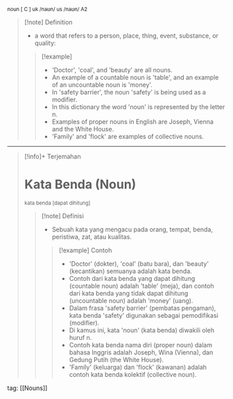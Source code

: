 <small>noun [ C ]
uk  /naʊn/ us  /naʊn/
A2
</small>
>[!note] Definition
>- a word that refers to a person, place, thing, event, substance, or quality:
> > [!example] 
> > - 'Doctor', 'coal', and 'beauty' are all nouns.
> > - An example of a countable noun is 'table', and an example of an uncountable noun is 'money'.
> > - In 'safety barrier', the noun 'safety' is being used as a modifier.
> > - In this dictionary the word 'noun' is represented by the letter n.
> > - Examples of proper nouns in English are Joseph, Vienna and the White House.
> > - 'Family' and 'flock' are examples of collective nouns.

---

>[!info]+ Terjemahan
> # Kata Benda (Noun)
><small>kata benda [dapat dihitung]</small>
> > [!note] Definisi
> > - Sebuah kata yang mengacu pada orang, tempat, benda, peristiwa, zat, atau kualitas.
> > > [!example] Contoh
> > > - 'Doctor' (dokter), 'coal' (batu bara), dan 'beauty' (kecantikan) semuanya adalah kata benda.
> > > - Contoh dari kata benda yang dapat dihitung (countable noun) adalah 'table' (meja), dan contoh dari kata benda yang tidak dapat dihitung (uncountable noun) adalah 'money' (uang).
> > > - Dalam frasa 'safety barrier' (pembatas pengaman), kata benda 'safety' digunakan sebagai pemodifikasi (modifier).
> > > - Di kamus ini, kata 'noun' (kata benda) diwakili oleh huruf n.
> > > - Contoh kata benda nama diri (proper noun) dalam bahasa Inggris adalah Joseph, Wina (Vienna), dan Gedung Putih (the White House).
> > > - 'Family' (keluarga) dan 'flock' (kawanan) adalah contoh kata benda kolektif (collective noun).

tag: [[Nouns]]